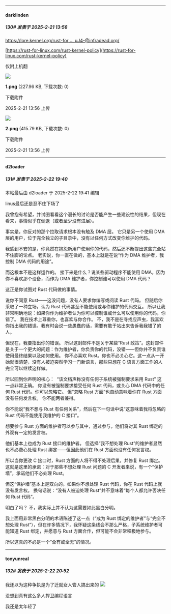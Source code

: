 ﻿
*****

####  darklinden  
##### 130#       发表于 2025-2-21 13:56

[https://lore.kernel.org/rust-for ... uJ4-@infradead.org/](https://lore.kernel.org/rust-for-linux/Z7SwcnUzjZYfuJ4-@infradead.org/)

[https://rust-for-linux.com/rust-kernel-policy](https://rust-for-linux.com/rust-kernel-policy)

仅附上机翻

<img src="https://img.saraba1st.com/forum/202502/21/135643l9wxz9kskwoys5jy.png" referrerpolicy="no-referrer">

<strong>1.png</strong> (227.96 KB, 下载次数: 0)

下载附件

2025-2-21 13:56 上传

<img src="https://img.saraba1st.com/forum/202502/21/135647t1sscs2quz9s8uq2.png" referrerpolicy="no-referrer">

<strong>2.png</strong> (415.79 KB, 下载次数: 0)

下载附件

2025-2-21 13:56 上传


*****

####  d2loader  
##### 131#       发表于 2025-2-22 19:40

 本帖最后由 d2loader 于 2025-2-22 19:41 编辑 

linus最后还是忍不住下场了

我曾抱有希望，并试图看看这个漫长的讨论是否能产生一些建设性的结果，但现在看来，事情似乎在倒退（或者至少没有进展）。

 事实是，你反对的那个拉取请求根本没有触及 DMA 层。 它只是另一个使用 DMA 层的用户，位于完全独立的子目录中，没有以任何方式改变你维护的代码。 

我感到不安的是，你竟然在抱怨新用户使用你的代码，然后还不断提出这些完全站不住脚的论点。 老实说，你一直在做的，基本上就是在说“作为 DMA 维护者，我控制 DMA 代码的用途”。

 而这根本不是这样运作的。 接下来是什么？说某些驱动程序不能使用 DMA，因为你不喜欢那个设备，而作为 DMA 维护者，你控制谁可以使用 DMA 代码？ 

这正是你试图对 Rust 代码做的事情。 

说你不同意 Rust——这没问题，没有人要求你编写或阅读 Rust 代码。 但随后你采取了一种立场，认为 Rust 代码甚至不能使用或与你维护的代码交互。 所以让我非常明确地说：如果你作为维护者认为你可以控制谁或什么可以使用你的代码，你错了。 我在技术上尊重你，也喜欢与你合作。 不，我不是在寻找应声虫，我喜欢你指出我的错误。我有时会说一些愚蠢的话，需要有敢于站出来告诉我我错了的人。

 但现在，我要指出你的错误。 所以这封邮件不是关于某些“Rust 政策”。这封邮件是关于一个更大的问题：作为维护者，你负责你的代码，没错——但你并不负责谁使用最终结果以及如何使用。 你不必喜欢 Rust。你也不必关心它。这一点从一开始就很清楚，没有人被迫突然学习一门新语言，那些只想在 C 语言方面工作的人完全可以继续这样做。 

所以回到你声明的核心：  “该文档声称没有任何子系统被强制要求采用 Rust” 这一点非常正确。 你没有被强制要求接受任何 Rust 代码，或关心 DMA 代码中的任何 Rust 代码。你可以忽略它。 但“忽略 Rust 方面”也自动意味着你在 Rust 方面没有任何发言权。 你不能两者兼得。

你不能说“我不想与 Rust 有任何关系”，然后在下一句话中说“这意味着我将忽略的 Rust 代码不能使用我维护的 C 接口”。 

想要参与 Rust 方面的维护者可以参与其中，通过参与，他们将对其 Rust 绑定的外观有一定的发言权。

他们基本上也成为 Rust 接口的维护者。 但选择“我不想处理 Rust”的维护者显然也不必费心处理 Rust 绑定——但因此他们在 Rust 方面也没有任何发言权。 

所以当你更改 C 接口时，Rust 方面的人将不得不处理后果，并修复 Rust 绑定。这就是这里的承诺：对于那些不想处理 Rust 问题的 C 开发者来说，有一个“保护墙”，承诺他们不必处理 Rust。 

但这“保护墙”基本上是双向的。如果你不想处理 Rust 代码，你在 Rust 代码上就没有发言权。 换句话说：“没有人被迫处理 Rust”并不意味着“每个人都允许否决任何 Rust 代码”。 

明白了吗？ 不，我实际上并不认为这需要如此黑白分明。

我上面用非常黑白分明的术语陈述了这一点（“成为 Rust 绑定的维护者”与“完全不想处理 Rust”），但在许多情况下，我怀疑这条线会不那么严格，子系统维护者可能知道 Rust 绑定，并愿意与 Rust 方面合作，但可能不会非常积极地参与。 

所以这真的不必是一个“全有或全无”的情况。


*****

####  tonyunreal  
##### 132#       发表于 2025-2-22 20:52

我还以为这种争执是为了迁就女人管人搞出来的 <img src="https://static.saraba1st.com/image/smiley/face2017/037.png" referrerpolicy="no-referrer"> 

没想到真有这么多人捍卫编程语言

我还是太年轻了

